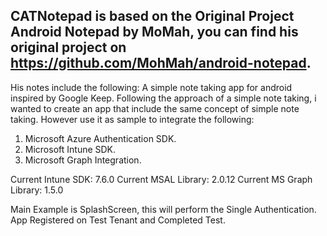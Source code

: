 ## CATNotepad is based on the Original Project Android Notepad by MoMah, you can find his original project on https://github.com/MohMah/android-notepad.
His notes include the following: A simple note taking app for android inspired by Google Keep.
Following the approach of a simple note taking, i wanted to create an app that include the same concept of simple note taking. However use it as sample to integrate the following:
1. Microsoft Azure Authentication SDK.
2. Microsoft Intune SDK.
3. Microsoft Graph Integration.

Current Intune SDK: 7.6.0
Current MSAL Library: 2.0.12
Current MS Graph Library: 1.5.0

Main Example is SplashScreen, this will perform the Single Authentication.
App Registered on Test Tenant and Completed Test.


